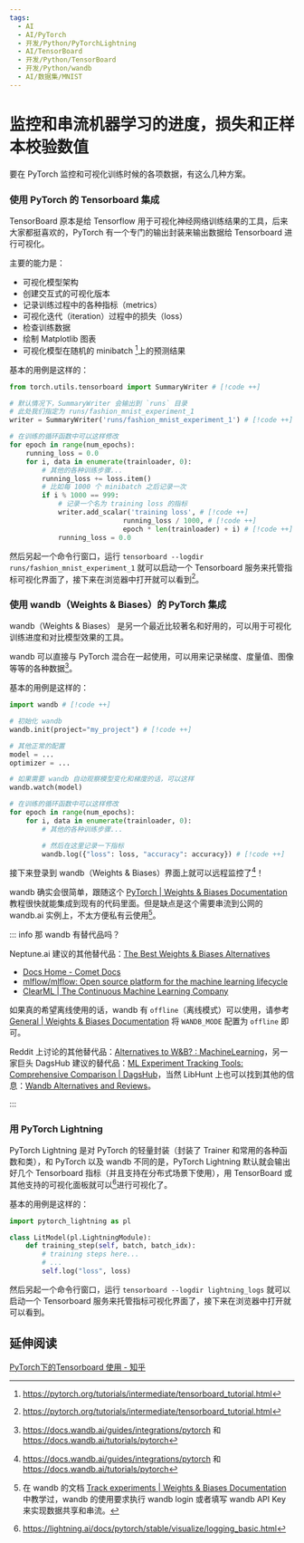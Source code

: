```yaml
---
tags:
  - AI
  - AI/PyTorch
  - 开发/Python/PyTorchLightning
  - AI/TensorBoard
  - 开发/Python/TensorBoard
  - 开发/Python/wandb
  - AI/数据集/MNIST
---
```

# 监控和串流机器学习的进度，损失和正样本校验数值

要在 PyTorch 监控和可视化训练时候的各项数据，有这么几种方案。
### 使用 PyTorch 的 Tensorboard 集成

TensorBoard 原本是给 Tensorflow 用于可视化神经网络训练结果的工具，后来大家都挺喜欢的，PyTorch 有一个专门的输出封装来输出数据给 Tensorboard 进行可视化。

主要的能力是：
 
 - 可视化模型架构
 - 创建交互式的可视化版本
 - 记录训练过程中的各种指标（metrics）
 - 可视化迭代（iteration）过程中的损失（loss）
 - 检查训练数据
 - 绘制 Matplotlib 图表
 - 可视化模型在随机的 minibatch [^1]上的预测结果

基本的用例是这样的：

```python
from torch.utils.tensorboard import SummaryWriter # [!code ++]

# 默认情况下，SummaryWriter 会输出到 `runs` 目录
# 此处我们指定为 runs/fashion_mnist_experiment_1
writer = SummaryWriter('runs/fashion_mnist_experiment_1') # [!code ++]

# 在训练的循环函数中可以这样修改
for epoch in range(num_epochs):
    running_loss = 0.0
    for i, data in enumerate(trainloader, 0):
        # 其他的各种训练步骤...
        running_loss += loss.item()
        # 比如每 1000 个 minibatch 之后记录一次
        if i % 1000 == 999:
			# 记录一个名为 training loss 的指标
            writer.add_scalar('training loss', # [!code ++]
                            running_loss / 1000, # [!code ++]
                            epoch * len(trainloader) + i) # [!code ++]
            running_loss = 0.0
```

然后另起一个命令行窗口，运行 `tensorboard --logdir runs/fashion_mnist_experiment_1` 就可以启动一个 Tensorboard 服务来托管指标可视化界面了，接下来在浏览器中打开就可以看到[^2]。

### 使用 wandb（Weights & Biases）的 PyTorch 集成

wandb（Weights & Biases） 是另一个最近比较著名和好用的，可以用于可视化训练进度和对比模型效果的工具。

wandb 可以直接与 PyTorch 混合在一起使用，可以用来记录梯度、度量值、图像等等的各种数据[^3]。

基本的用例是这样的：

```python
import wandb # [!code ++]

# 初始化 wandb
wandb.init(project="my_project") # [!code ++]

# 其他正常的配置
model = ...
optimizer = ...

# 如果需要 wandb 自动观察模型变化和梯度的话，可以这样
wandb.watch(model)

# 在训练的循环函数中可以这样修改
for epoch in range(num_epochs):
    for i, data in enumerate(trainloader, 0):
        # 其他的各种训练步骤...

        # 然后在这里记录一下指标
        wandb.log({"loss": loss, "accuracy": accuracy}) # [!code ++]
```

接下来登录到 wandb（Weights & Biases）界面上就可以远程监控了[^3]！

wandb 确实会很简单，跟随这个 [PyTorch | Weights & Biases Documentation](https://docs.wandb.ai/guides/integrations/pytorch) 教程很快就能集成到现有的代码里面。但是缺点是这个需要串流到公网的 wandb.ai 实例上，不太方便私有云使用[^5]。

::: info 那 wandb 有替代品吗？

Neptune.ai 建议的其他替代品：[The Best Weights & Biases Alternatives](https://neptune.ai/blog/weights-and-biases-alternatives)

- [Docs Home - Comet Docs](https://www.comet.com/docs/v2/)
- [mlflow/mlflow: Open source platform for the machine learning lifecycle](https://github.com/mlflow/mlflow/)
- [ClearML | The Continuous Machine Learning Company](https://clear.ml/)

如果真的希望离线使用的话，wandb 有 `offline`（离线模式）可以使用，请参考 [General | Weights & Biases Documentation](https://docs.wandb.ai/guides/technical-faq/general) 将 `WANDB_MODE` 配置为 `offline` 即可。

Reddit 上讨论的其他替代品：[Alternatives to W&B? : MachineLearning](https://www.reddit.com/r/MachineLearning/comments/od8nfi/d_alternatives_to_wb/)，另一家巨头 DagsHub 建议的替代品：[ML Experiment Tracking Tools: Comprehensive Comparison | DagsHub](https://dagshub.com/blog/best-8-experiment-tracking-tools-for-machine-learning-2023/)，当然 LibHunt 上也可以找到其他的信息：[Wandb Alternatives and Reviews](https://www.libhunt.com/r/wandb)。

:::

### 用 PyTorch Lightning

PyTorch Lightning 是对 PyTorch 的轻量封装（封装了 Trainer 和常用的各种函数和类），和 PyTorch 以及 wandb 不同的是，PyTorch Lightning 默认就会输出好几个 Tensorboard 指标（并且支持在分布式场景下使用），用 TensorBoard 或其他支持的可视化面板就可以[^4]进行可视化了。

基本的用例是这样的：

```python
import pytorch_lightning as pl

class LitModel(pl.LightningModule):
    def training_step(self, batch, batch_idx):
        # training steps here...
        # ...
        self.log("loss", loss)
```

然后另起一个命令行窗口，运行 `tensorboard --logdir lightning_logs` 就可以启动一个 Tensorboard 服务来托管指标可视化界面了，接下来在浏览器中打开就可以看到。

## 延伸阅读

[PyTorch下的Tensorboard 使用 - 知乎](https://zhuanlan.zhihu.com/p/103630393)

[^1]: https://pytorch.org/tutorials/intermediate/tensorboard_tutorial.html
[^2]: https://pytorch.org/tutorials/intermediate/tensorboard_tutorial.html
[^3]: https://docs.wandb.ai/guides/integrations/pytorch 和 https://docs.wandb.ai/tutorials/pytorch
[^4]: https://lightning.ai/docs/pytorch/stable/visualize/logging_basic.html
[^5]: 在 wandb 的文档 [Track experiments | Weights & Biases Documentation](https://docs.wandb.ai/tutorials/experiments) 中教学过，wandb 的使用要求执行 wandb login 或者填写 wandb API Key 来实现数据共享和串流。
